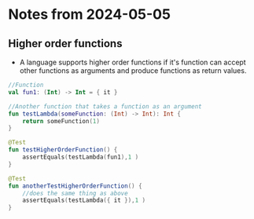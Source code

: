 # Notes from 2024-05-05
## Higher order functions
- A language supports higher order functions if it's function can accept other functions as arguments and produce functions as return values.
```kotlin
//Function
val fun1: (Int) -> Int = { it }

//Another function that takes a function as an argument
fun testLambda(someFunction: (Int) -> Int): Int {
    return someFunction(1)
}

@Test
fun testHigherOrderFunction() {
    assertEquals(testLambda(fun1),1 )
}

@Test
fun anotherTestHigherOrderFunction() {
    //does the same thing as above
    assertEquals(testLambda({ it }),1 )
}
```